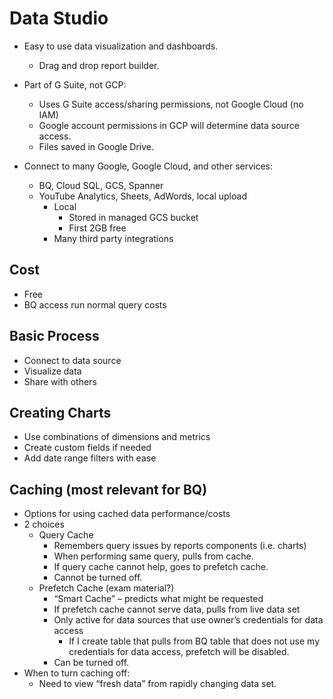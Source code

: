 # Data Studio

- Easy to use data visualization and dashboards.
    - Drag and drop report builder.

- Part of G Suite, not GCP:
    - Uses G Suite access/sharing permissions, not Google Cloud (no IAM)
    - Google account permissions in GCP will determine data source access.
    - Files saved in Google Drive.

- Connect to many Google, Google Cloud, and other services:
    - BQ, Cloud SQL, GCS, Spanner
    - YouTube Analytics, Sheets, AdWords, local upload
        - Local
            - Stored in managed GCS bucket
            - First 2GB free
        - Many third party integrations

## Cost
- Free
- BQ access run normal query costs

## Basic Process
- Connect to data source
- Visualize data
- Share with others
    
## Creating Charts
- Use combinations of dimensions and metrics
- Create custom fields if needed
- Add date range filters with ease

## Caching (most relevant for BQ)
- Options for using cached data performance/costs
- 2 choices
    - Query Cache
        - Remembers query issues by reports components (i.e. charts)
        - When performing same query, pulls from cache.
        - If query cache cannot help, goes to prefetch cache.
        - Cannot be turned off.
    - Prefetch Cache (exam material?)
        - “Smart Cache” – predicts what might be requested
        - If prefetch cache cannot serve data, pulls from live data set
        - Only active for data sources that use owner’s credentials for data access
            - If I create table that pulls from BQ table that does not use my credentials for data access, prefetch will be disabled.
        - Can be turned off.
- When to turn caching off:
    - Need to view “fresh data” from rapidly changing data set.
